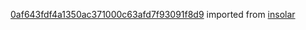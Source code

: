 [0af643fdf4a1350ac371000c63afd7f93091f8d9](https://github.com/insolar/insolar/commit/0af643fdf4a1350ac371000c63afd7f93091f8d9) imported from [insolar](https://github.com/insolar/insolar)
